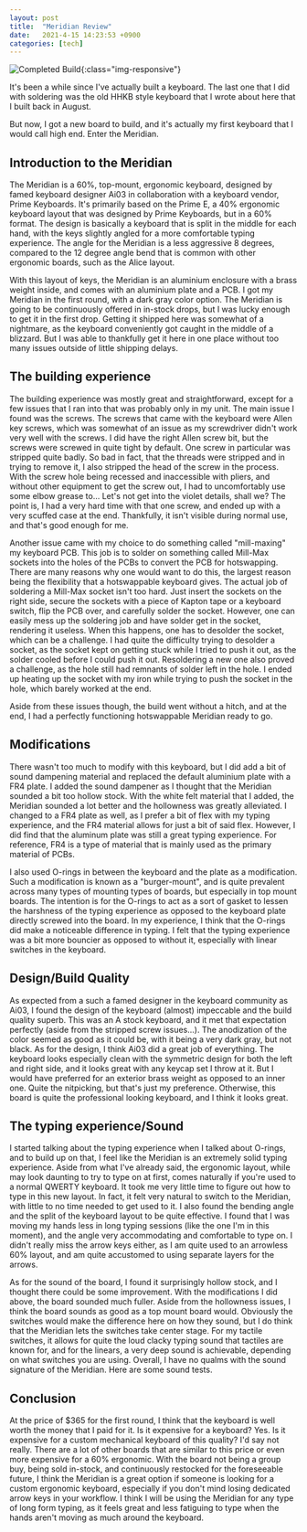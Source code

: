 ```yaml
---
layout: post
title:  "Meridian Review"
date:   2021-4-15 14:23:53 +0900
categories: [tech]
---
```


![Completed Build](/assets/images/2021-04-15meridian/20210429_182538.jpg){:class="img-responsive"}

It's been a while since I've actually built a keyboard. The last one that I did with soldering was the old HHKB style keyboard that I wrote about here that I built back in August.

But now, I got a new board to build, and it's actually my first keyboard that I would call high end. Enter the Meridian.

## Introduction to the Meridian

The Meridian is a 60%, top-mount, ergonomic keyboard, designed by famed keyboard designer Ai03 in collaboration with a keyboard vendor, Prime Keyboards. It's primarily based on the Prime E, a 40% ergonomic keyboard layout that was designed by Prime Keyboards, but in a 60% format. The design is basically a keyboard that is split in the middle for each hand, with the keys slightly angled for a more comfortable typing experience. The angle for the Meridian is a less aggressive 8 degrees, compared to the 12 degree  angle bend that is common with other ergonomic boards, such as the Alice layout.

With this layout of keys, the Meridian is an aluminium enclosure with a brass weight inside, and comes with an aluminium plate and a PCB. I got my Meridian in the first round, with a dark gray color option. The Meridian is going to be continuously offered in in-stock drops, but I was lucky enough to get it in the first drop. Getting it shipped here was somewhat of a nightmare, as the keyboard conveniently got caught in the middle of a blizzard. But I was able to thankfully get it here in one place without too many issues outside of little shipping delays.

## The building experience

The building experience was mostly great and straightforward, except for a few issues that I ran into that was probably only in my unit. The main issue I found was the screws. The screws that came with the keyboard were Allen key screws, which was somewhat of an issue as my screwdriver didn't work very well with the screws. I did have the right Allen screw bit, but the screws were screwed in quite tight by default. One screw in particular was stripped quite badly. So bad in fact, that the threads were stripped and in trying to remove it, I also stripped the head of the screw in the process. With the screw hole being recessed and inaccessible with pliers, and without other equipment to get the screw out, I had to uncomfortably use some elbow grease to... Let's not get into the violet details, shall we? The point is, I had a very hard time with that one screw, and ended up with a very scuffed case at the end. Thankfully, it isn't visible during normal use, and that's good enough for me. 

Another issue came with my choice to do something called "mill-maxing" my keyboard PCB. This job is to solder on something called Mill-Max sockets into the holes of the PCBs to convert the PCB for hotswapping. There are many reasons why one would want to do this, the largest reason being the flexibility that a hotswappable keyboard gives. The actual job of soldering a Mill-Max socket isn't too hard. Just insert the sockets on the right side, secure the sockets with a piece of  Kapton tape or a keyboard switch, flip the PCB over, and carefully solder the socket. However, one can easily mess up the soldering job and have solder get in the socket, rendering it useless. When this happens, one has to desolder the socket, which can be a challenge. I had quite the difficulty trying to desolder a socket, as the socket kept on getting stuck while I tried to push it out, as the solder cooled before I could push it out. Resoldering a new one also proved a challenge, as the hole still had remnants of solder left in the hole. I ended up heating up the socket with my iron while trying to push the socket in the hole, which barely worked at the end.

Aside from these issues though, the build went without a hitch, and at the end, I had a perfectly functioning hotswappable Meridian ready to go.

## Modifications

There wasn't too much to modify with this keyboard, but I did add a bit of sound dampening material and replaced the default aluminium plate with a FR4 plate. I added the sound dampener as I thought that the Meridian sounded a bit too hollow stock. With the white felt material that I added, the Meridian sounded a lot better and the hollowness was greatly alleviated. I changed to a FR4 plate as well, as I prefer a bit of flex with my typing experience, and the FR4 material allows for just a bit of said flex. However, I did find that the aluminum plate was still a great typing experience. For reference, FR4 is a type of material that is mainly used as the primary material of PCBs.

I also used O-rings in between the keyboard and the plate as a modification. Such a modification is known as a "burger-mount", and is quite prevalent across many types of mounting types of boards, but especially in top mount boards. The intention is for the O-rings to act as a sort of gasket to lessen the harshness of the typing experience as opposed to the keyboard plate directly screwed into the board. In my experience, I think that the O-rings did make a noticeable difference in typing. I felt that the typing experience was a bit more bouncier as opposed to without it, especially with linear switches in the keyboard.

## Design/Build Quality

As expected from a such a famed designer in the keyboard community as Ai03, I found the design of the keyboard (almost) impeccable and the build quality superb. This was an A stock keyboard, and it met that expectation perfectly (aside from the stripped screw issues...). The anodization of the color seemed as good as it could be, with it being a very dark gray, but not black. As for the design, I think Ai03 did a great job of everything. The keyboard looks especially clean with the symmetric design for both the left and right side, and it looks great with any keycap set I throw at it. But I would have preferred for an exterior brass weight as opposed to an inner one. Quite the nitpicking, but that's just my preference. Otherwise, this board is quite the professional looking keyboard, and I think it looks great.

## The typing experience/Sound

I started talking about the typing experience when I talked about O-rings, and to build up on that, I feel like the Meridian is an extremely solid typing experience. Aside from what I've already said, the ergonomic layout, while may look daunting to try to type on at first, comes naturally if you're used to a normal QWERTY keyboard. It took me very little time to figure out how to type in this new layout. In fact, it felt very natural to switch to the Meridian, with little to no time needed to get used to it. I also found the bending angle and the split of the keyboard layout to be quite effective. I found that I was moving my hands less in long typing sessions (like the one I'm in this moment), and the angle very accommodating and comfortable to type on. I didn't really miss the arrow keys either, as I am quite used to an arrowless 60% layout, and am quite accustomed to using separate layers for the arrows.

As for the sound of the board, I found it surprisingly hollow stock, and I thought there could be some improvement. With the modifications I did above, the board sounded much fuller. Aside from the hollowness issues, I think the board sounds as good as a top mount board would. Obviously the switches would make the difference here on how they sound, but I do think that the Meridian lets the switches take center stage. For my tactile switches, it allows for quite the loud clacky typing sound that tactiles are known for, and for the linears, a very deep sound is achievable, depending on what switches you are using. Overall, I have no qualms with the sound signature of the Meridian. Here are some sound tests.

## Conclusion

At the price of $365 for the first round, I think that the keyboard is well worth the money that I paid for it. Is it expensive for a keyboard? Yes. Is it expensive for a custom mechanical keyboard of this quality? I'd say not really. There are a lot of other boards that are similar to this price or even more expensive for a 60% ergonomic. With the board not being a group buy, being sold in-stock, and continuously restocked for the foreseeable future, I think the Meridian is a great option if someone is looking for a custom ergonomic keyboard, especially if you don't mind losing dedicated arrow keys in your workflow. I think I will be using the Meridian for any type of long form typing, as it feels great and less fatiguing to type when the hands aren't moving as much around the keyboard.


